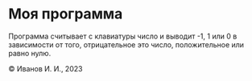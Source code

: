 # Моя программа

Программа считывает с клавиатуры число
и выводит -1, 1 или 0 в зависимости от того,
отрицательное это число, положительное или равно нулю.

© Иванов И. И., 2023